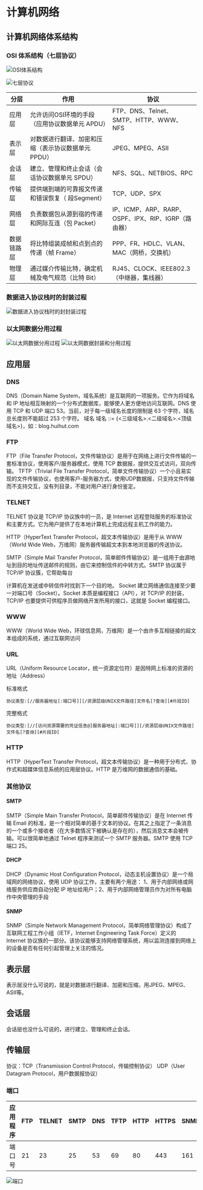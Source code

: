 # 计算机网络

## 计算机网络体系结构

### OSI 体系结构（七层协议）

![OSI体系结构](../assets/network-001.png)

![七层协议](../assets/network-002.jpg)

分层|作用|协议
--|--|--|
应用层|允许访问OSI环境的手段（应用协议数据单元 APDU）|FTP、DNS、Telnet、SMTP、HTTP、WWW、NFS
表示层|对数据进行翻译、加密和压缩（表示协议数据单元 PPDU）|JPEG、MPEG、ASII
会话层|建立、管理和终止会话（会话协议数据单元 SPDU）|NFS、SQL、NETBIOS、RPC
传输层|提供端到端的可靠报文传递和错误恢复（ 段Segment）|TCP、UDP、SPX
网络层|负责数据包从源到宿的传递和网际互连（包 Packet）|IP、ICMP、ARP、RARP、OSPF、IPX、RIP、IGRP（路由器）
数据链路层|将比特组装成帧和点到点的传递（帧 Frame）|PPP、FR、HDLC、VLAN、MAC（网桥，交换机）
物理层|通过媒介传输比特，确定机械及电气规范（比特 Bit）|RJ45、CLOCK、IEEE802.3（中继器，集线器）

### 数据进入协议栈时的封装过程

![数据进入协议栈时的封封装过程](../assets/network-003.png)

### 以太网数据分用过程

![以太网数据分用过程](../assets/network-004.png)
![以太网数据封装和分用过程](../assets/network-005.png)

## 应用层

### DNS

DNS（Domain Name System，域名系统）是互联网的一项服务。它作为将域名和 IP 地址相互映射的一个分布式数据库，能够使人更方便地访问互联网。DNS 使用 TCP 和 UDP 端口 53。当前，对于每一级域名长度的限制是 63 个字符，域名总长度则不能超过 253 个字符。
域名
域名 ::= {<三级域名>.<二级域名>.<顶级域名>}，如：blog.huihut.com

### FTP

FTP（File Transfer Protocol，文件传输协议）是用于在网络上进行文件传输的一套标准协议，使用客户/服务器模式，使用 TCP 数据报，提供交互式访问，双向传输。
TFTP（Trivial File Transfer Protocol，简单文件传输协议）一个小且易实现的文件传输协议，也使用客户-服务器方式，使用UDP数据报，只支持文件传输而不支持交互，没有列目录，不能对用户进行身份鉴定。

### TELNET

TELNET 协议是 TCP/IP 协议族中的一员，是 Internet 远程登陆服务的标准协议和主要方式。它为用户提供了在本地计算机上完成远程主机工作的能力。

HTTP（HyperText Transfer Protocol，超文本传输协议）是用于从 WWW（World Wide Web，万维网）服务器传输超文本到本地浏览器的传送协议。

SMTP（Simple Mail Transfer Protocol，简单邮件传输协议）是一组用于由源地址到目的地址传送邮件的规则，由它来控制信件的中转方式。SMTP 协议属于 TCP/IP 协议簇，它帮助每台

计算机在发送或中转信件时找到下一个目的地。
Socket 建立网络通信连接至少要一对端口号（Socket）。Socket 本质是编程接口（API），对 TCP/IP 的封装，TCP/IP 也要提供可供程序员做网络开发所用的接口，这就是 Socket 编程接口。

### WWW

WWW（World Wide Web，环球信息网，万维网）是一个由许多互相链接的超文本组成的系统，通过互联网访问

### URL

URL（Uniform Resource Locator，统一资源定位符）是因特网上标准的资源的地址（Address）

标准格式

```
协议类型:[//服务器地址[:端口号]][/资源层级UNIX文件路径]文件名[?查询][#片段ID]
```
完整格式

```
协议类型:[//[访问资源需要的凭证信息@]服务器地址[:端口号]][/资源层级UNIX文件路径]文件名[?查询][#片段ID]
```

### HTTP

HTTP（HyperText Transfer Protocol，超文本传输协议）是一种用于分布式、协作式和超媒体信息系统的应用层协议。HTTP 是万维网的数据通信的基础。


### 其他协议


#### SMTP

SMTP（Simple Main Transfer Protocol，简单邮件传输协议）是在 Internet 传输 Email 的标准，是一个相对简单的基于文本的协议。在其之上指定了一条消息的一个或多个接收者（在大多数情况下被确认是存在的），然后消息文本会被传输。可以很简单地通过 Telnet 程序来测试一个 SMTP 服务器。SMTP 使用 TCP 端口 25。

#### DHCP

DHCP（Dynamic Host Configuration Protocol，动态主机设置协议）是一个局域网的网络协议，使用 UDP 协议工作，主要有两个用途： 1、用于内部网络或网络服务供应商自动分配 IP 地址给用户；2、用于内部网络管理员作为对所有电脑作中央管理的手段

#### SNMP

SNMP（Simple Network Management Protocol，简单网络管理协议）构成了互联网工程工作小组（IETF，Internet Engineering Task Force）定义的 Internet 协议族的一部分。该协议能够支持网络管理系统，用以监测连接到网络上的设备是否有任何引起管理上关注的情况。

## 表示层

表示层没什么可说的，就是对数据进行翻译、加密和压缩，用JPEG、MPEG、ASII等。

## 会话层

会话层也没什么可说的，进行建立、管理和终止会话。

## 传输层

协议：TCP（Transmission Control Protocol，传输控制协议） UDP（User Datagram Protocol，用户数据报协议）


### 端口

应用程序|FTP|TELNET|SMTP|DNS|TFTP|HTTP|HTTPS|SNMP
-|-|-|-|-|-|-|-|-
端口号|21|23|25|53|69|80|443|161

![端口](../assets/network-005.png)
